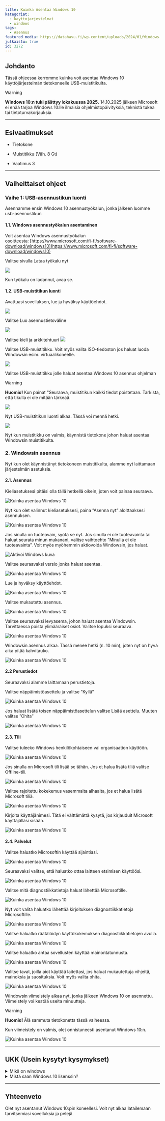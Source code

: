 ```yaml
---
title: Kuinka Asentaa Windows 10
kategoriat:
  - kayttojarjestelmat
  - windows
tags:
  - Asennus
featured_media: https://datahavu.fi/wp-content/uploads/2024/01/Windows-10-logo.jpg
julkaistu: true
id: 3272
---
```

## Johdanto

Tässä ohjeessa kerromme kuinka voit asentaa Windows 10 käyttöjärjestelmän tietokoneelle USB-muistitikulta.

> [!WARNING]
>**Windows 10:n tuki päättyy lokakuussa 2025.**
> 14.10.2025 jälkeen Microsoft ei enää tarjoa Windows 10:lle ilmaisia ohjelmistopäivityksiä, teknistä tukea tai tietoturvakorjauksia.
>
---

## Esivaatimukset

- Tietokone

- Muistitikku (Väh. 8 Gt)

- Vaatimus 3

  

---

  
## Vaiheittaiset ohjeet

  

### Vaihe 1: USB-asennustikun luonti

Asennamme ensin Windows 10 asennustyökalun, jonka jälkeen luomme usb-asennustikun


#### 1.1. Windows asennustyökalun asentaminen

Voit asentaa Windows asennustyökalun osoitteesta: [https://www.microsoft.com/fi-fi/software-download/windows10](https://www.microsoft.com/fi-fi/software-download/windows10)  

Valitse sivulla Lataa työkalu nyt

![](https://datahavu.fi/wp-content/uploads/2025/04/Pasted-image-20250412163651.png)
  
Kun työkalu on ladannut, avaa se.

#### 1.2. USB-muistitikun luonti

Avattuasi sovelluksen, lue ja hyväksy käyttöehdot.

  ![](https://datahavu.fi/wp-content/uploads/2024/01/Win10Kayttoehdot-600x558.jpg)

Valitse Luo asennustietoväline
  
![](https://datahavu.fi/wp-content/uploads/2024/01/Win10asennustietovaline-600x279.jpg)

Valitse kieli ja arkkitehtuuri
![](https://datahavu.fi/wp-content/uploads/2024/01/Win10Kieli-Arkkitehtuuri.jpg)

Valitse USB-muistitikku. Voit myös valita ISO-tiedoston jos haluat luoda Windowsin esim. virtuaalikoneelle.

![](https://datahavu.fi/wp-content/uploads/2024/01/Win10Kaytettava-tietovaline.jpg)

Valitse USB-muistitikku jolle haluat asentaa Windows 10 asennus ohjelman

> [!WARNING]
> **Huomio!** Kun painat "Seuraava, muistitikun kaikki tiedot poistetaan. Tarkista, että tikulla ei ole mitään tärkeää.

![](https://datahavu.fi/wp-content/uploads/2024/01/Win10Valitse-USB.jpg)

Nyt USB-muistitikun luonti alkaa. Tässä voi mennä hetki.

![](https://datahavu.fi/wp-content/uploads/2024/01/Win10Valmis-1.jpg)

Nyt kun muistitikku on valmis, käynnistä tietokone johon haluat asentaa Windowsin muistitikulta.


### 2. Windowsin asennus

Nyt kun olet käynnistänyt tietokoneen muistitikulta, alamme nyt laittamaan järjestelmän asetuksia.

#### 2.1. Asennus​

Kieliasetuksesi pitäisi olla tällä hetkellä oikein, joten voit painaa seuraava.

![](https://datahavu.fi/wp-content/uploads/2024/01/Win10Kieli.jpg "Kuinka asentaa Windows 10")

Nyt kun olet valinnut kieliasetuksesi, paina ”Asenna nyt” aloittaaksesi asennuksen.

![](https://datahavu.fi/wp-content/uploads/2024/01/Win10AsennaNyt.jpg "Kuinka asentaa Windows 10")

Jos sinulla on tuoteavain, syötä se nyt. Jos sinulla ei ole tuoteavainta tai haluat seurata minun mukanani, valitse vaihtoehto ”Minulla ei ole tuoteavainta”. Voit myös myöhemmin aktiovoida Windowsin, jos haluat.

![Aktivoi Windows kuva](https://datahavu.fi/wp-content/uploads/2024/01/Win10AktivoiWindows.jpg "Kuinka asentaa Windows 10")

Valitse seuraavaksi versio jonka haluat asentaa.

![](https://datahavu.fi/wp-content/uploads/2024/01/Win10Versio.jpg "Kuinka asentaa Windows 10")

Lue ja hyväksy käyttöehdot.

![](https://datahavu.fi/wp-content/uploads/2024/01/Win10Kayttoehdot-2.jpg "Kuinka asentaa Windows 10")

Valitse mukautettu asennus.

![](https://datahavu.fi/wp-content/uploads/2024/01/Win10Asennustapa.jpg "Kuinka asentaa Windows 10")

Valitse seuraavaksi levyasema, johon haluat asentaa Windowsin. Tarvittaessa poista ylimääräiset osiot. Valitse lopuksi seuraava.

![](https://datahavu.fi/wp-content/uploads/2024/01/Win10Asema.jpg "Kuinka asentaa Windows 10")

Windowsin asennus alkaa. Tässä menee hetki (n. 10 min), joten nyt on hyvä aika pitää kahvitauko.

![](https://datahavu.fi/wp-content/uploads/2024/01/Win10AsennusAlkaa.jpg "Kuinka asentaa Windows 10")

#### 2.2 Perustiedot

Seuraavaksi alamme laittamaan perustietoja.

Valitse näppäimistöasettelu ja valitse ”Kyllä”

![](https://datahavu.fi/wp-content/uploads/2024/01/Win10NappaimistoAsettelu-870x570.jpg "Kuinka asentaa Windows 10")

Jos haluat lisätä toisen näppäimistöasettelun valitse Lisää asettelu. Muuten valitse ”Ohita”

![](https://datahavu.fi/wp-content/uploads/2024/01/Win10ToinenNappainAsettelu-870x570.jpg "Kuinka asentaa Windows 10")

#### 2.3. Tili​

Valitse tuleeko Windows henkilökohtaiseen vai organisaation käyttöön.

![](https://datahavu.fi/wp-content/uploads/2024/01/Win10Maaritys-870x570.jpg "Kuinka asentaa Windows 10")

Jos sinulla on Microsoft tili lisää se tähän. Jos et halua lisätä tiliä valitse Offline-tili.

![](https://datahavu.fi/wp-content/uploads/2024/01/Win10LisaaTili-870x570.jpg "Kuinka asentaa Windows 10")

Valitse rajoitettu kokekemus vasemmalta alhaalta, jos et halua lisätä Microsoft tiliä.

![](https://datahavu.fi/wp-content/uploads/2024/01/Win10KirjauduSisaan-870x570.jpg "Kuinka asentaa Windows 10")

Kirjoita käyttäjänimesi. Tätä ei välttämättä kysytä, jos kirjauduit Microsoft käyttäjälläsi sisään.

![](https://datahavu.fi/wp-content/uploads/2024/01/Win10Kayttajanimi-870x570.jpg "Kuinka asentaa Windows 10")

#### 2.4. Palvelut​

Valitse haluatko Microsoftin käyttää sijaintiasi.

![](https://datahavu.fi/wp-content/uploads/2024/01/Win10Sijainti-870x570.jpg "Kuinka asentaa Windows 10")

Seuraavaksi valitse, että haluatko ottaa laitteen etsimisen käyttöösi.

![](https://datahavu.fi/wp-content/uploads/2024/01/Win10EtsiLaitteeni-870x570.jpg "Kuinka asentaa Windows 10")

Valitse mitä diagnostiikkatietoja haluat lähettää Microsoftille.

![](https://datahavu.fi/wp-content/uploads/2024/01/Win10Diagnostiikka-870x570.jpg "Kuinka asentaa Windows 10")

Nyt voit valita haluatko lähettää kirjoituksen diagnostiikkatietoja Microsoftille.

![](https://datahavu.fi/wp-content/uploads/2024/01/Win10KasinKirjoitus-870x570.jpg "Kuinka asentaa Windows 10")

Valitse haluatko räätälöidyn käyttökokemuksen diagnostiikkatietojen avulla.

![](https://datahavu.fi/wp-content/uploads/2024/01/Win10Kayttokokemus-870x570.jpg "Kuinka asentaa Windows 10")

Valitse haluatko antaa sovellusten käyttää mainontatunnusta.

![](https://datahavu.fi/wp-content/uploads/2024/01/Win10Mainontatunnus-870x570.jpg "Kuinka asentaa Windows 10")

Valitse tavat, joilla aiot käyttää laitettasi, jos haluat mukautettuja vihjeitä, mainoksia ja suosituksia. Voit myös valita ohita.

![](https://datahavu.fi/wp-content/uploads/2024/01/Win10MukautaKayttokokemusta-870x570.jpg "Kuinka asentaa Windows 10")

Windowsin viimeistely alkaa nyt, jonka jälkeen Windows 10 on asennettu. Viimeistely voi kestää useita minuutteja.

> [!WARNING]
> **Huomio!** Älä sammuta tietokonetta tässä vaiheessa.

Kun viimeistely on valmis, olet onnistuneesti asentanut Windows 10:n.

![](https://datahavu.fi/wp-content/uploads/2024/01/Win10Tyopoyta-870x570.jpg "Kuinka asentaa Windows 10")

---

## UKK (Usein kysytyt kysymykset)

<details> <summary>Mikä on windows</summary> Windows on yksi tunnetuimmista käyttöjärjestelmistä. Windows on helppokäyttöinen sekä monipuolinen.  
Sen on valmistanut Microsoft. </details> <details> <summary>Mistä saan Windows 10 lisenssin?</summary> Windows 10 -lisenssejä voi yhä löytyä verkkokaupoista ja ohjelmistojen jälleenmyyjiltä. 
Huomioi kuitenkin, että Microsoftin tuki Windows 10:lle päättyy 14.10.2025, minkä jälkeen käyttöjärjestelmä ei enää saa tietoturvapäivityksiä. </details>

  

---

  

## Yhteenveto

Olet nyt asentanut Windows 10:pin koneellesi. Voit nyt alkaa latailemaan tarvitsemiasi sovelluksia ja pelejä.